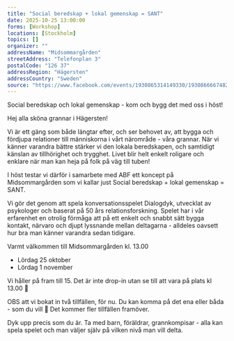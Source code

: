 ```yaml
---
title: "Social beredskap + lokal gemenskap = SANT"
date: 2025-10-25 13:00:00
forms: [Workshop]
locations: [Stockholm]
topics: []
organizer: ""
addressName: "Midsommargården"
streetAddress: "Telefonplan 3"
postalCode: "126 37"
addressRegion: "Hägersten"
addressCountry: "Sweden"
source: "https://www.facebook.com/events/1930865314149330/1930866667482528/"
---
```

Social beredskap och lokal gemenskap - kom och bygg det med oss i höst!

Hej alla sköna grannar i Hägersten!

Vi är ett gäng som både längtar efter, och ser behovet av, att bygga och fördjupa relationer till människorna i vårt närområde - våra grannar. När vi känner varandra bättre stärker vi den lokala beredskapen, och samtidigt känslan av tillhörighet och trygghet. Livet blir helt enkelt roligare och enklare när man kan heja på folk på väg till tuben!

I höst testar vi därför i samarbete med ABF ett koncept på Midsommargården som vi kallar just Social beredskap + lokal gemenskap = SANT.

Vi gör det genom att spela konversationsspelet Dialogdyk, utvecklat av psykologer och baserat på 50 års relationsforskning. Spelet har i vår erfarenhet en otrolig förmåga att på ett enkelt och snabbt sätt bygga kontakt, närvaro och djupt lyssnande mellan deltagarna - alldeles oavsett hur bra man känner varandra sedan tidigare.

Varmt välkommen till Midsommargården kl. 13.00

- Lördag 25 oktober
- Lördag 1 november

Vi håller på fram till 15. Det är inte drop-in utan se till att vara på plats kl 13.00 🙂

OBS att vi bokat in två tillfällen, för nu. Du kan komma på det ena eller båda - som du vill 🙂 Det kommer fler tillfällen framöver.

Dyk upp precis som du är. Ta med barn, föräldrar, grannkompisar - alla kan spela spelet och man väljer själv på vilken nivå man vill delta.